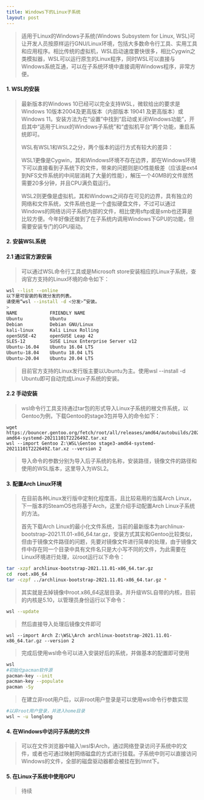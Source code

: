 ```yaml
---
title: Windows下的Linux子系统
layout: post
---
```


> 适用于Linux的Windows子系统(Windows Subsystem for Linux, WSL)可让开发人员按原样运行GNU/Linux环境，包括大多数命令行工具、实用工具和应用程序。相比传统的虚拟机，WSL启动速度要快很多，相比Cygwin之类模拟器，WSL可以运行原生的Linux程序，同时WSL可以直接与Windows系统互通，可以在子系统环境中直接调用Windows程序，非常方便。

#### 1. WSL的安装

> 最新版本的Windows 10已经可以完全支持WSL，微软给出的要求是Windows 10版本2004及更高版本（内部版本 19041 及更高版本）或Windows 11。安装方法为在“设置”中找到“启动或关闭Windows功能”，开启其中“适用于Linux的Windows子系统”和“虚拟机平台”两个功能，重启系统即可。
>
> WSL有WSL1和WSL2之分，两个版本的运行方式有较大的差异：
>
> WSL1更像是Cygwin，其和Windows环境不存在边界，即在Windows环境下可以直接看到子系统下的文件，带来的问题则是IO性能极差（应该是ext4到NFS文件系统的中间层消耗了大量的性能），解压一个40MB的文件居然需要20多分钟，并且CPU满负载运行。
>
> WSL2则更像是虚拟机，其和Windows之间存在可见的边界，具有独立的网络和文件系统，文件系统也是一个虚拟硬盘文件，不过可以通过Windows的网络访问子系统内部的文件，相比使用sftp或是smb也还算是比较方便。今年好像还做到了在子系统内调用Windows下GPU的功能，但需要安装专门的GPU驱动。

#### 2. 安装WSL系统
>
#### 2.1 通过官方源安装
> 可以通过WSL命令行工具或是Microsoft store安装相应的Linux子系统，查询官方支持的Linux环境的命令如下：
```bash
wsl --list --online
以下是可安装的有效分发的列表。
请使用“wsl --install -d <分发>”安装。
>
NAME            FRIENDLY NAME
Ubuntu          Ubuntu
Debian          Debian GNU/Linux
kali-linux      Kali Linux Rolling
openSUSE-42     openSUSE Leap 42
SLES-12         SUSE Linux Enterprise Server v12
Ubuntu-16.04    Ubuntu 16.04 LTS
Ubuntu-18.04    Ubuntu 18.04 LTS
Ubuntu-20.04    Ubuntu 20.04 LTS
```
> 目前官方支持的Linux发行版主要以Ubuntu为主。使用wsl --install -d Ubuntu即可自动完成Linux子系统的安装。
> 
#### 2.2 手动安装
> wsl命令行工具支持通过tar包的形式导入Linux子系统的根文件系统，以Gentoo为例，下载Gentoo的stage3包并导入的命令如下：
```pwh
wget https://bouncer.gentoo.org/fetch/root/all/releases/amd64/autobuilds/20211101T222649Z/stage3-amd64-systemd-20211101T222649Z.tar.xz
wsl --import Gentoo Z:\WSL\Gentoo stage3-amd64-systemd-20211101T222649Z.tar.xz --version 2
```
> 导入命令的参数分别为导入后子系统的名称，安装路径，镜像文件的路径和使用的WSL版本，这里导入为WSL2。

#### 3. 配置Arch Linux环境

> 在目前各种Linux发行版中定制化程度高，且比较易用的当属Arch Linux，下一版本的SteamOS也将基于Arch，这里介绍手动配置Arch Linux子系统的方法。
>
> 首先下载Arch Linux的最小化文件系统，当前的最新版本为archlinux-bootstrap-2021.11.01-x86\_64.tar.gz，安装方式其实和Gentoo比较类似，但由于镜像文件路径的问题，先要对镜像文件进行简单的处理，由于镜像文件中存在同一个目录中具有文件名只是大小写不同的文件，为此需要在Linux环境进行处理，以root运行以下命令：
```bash
tar -xzpf archlinux-bootstrap-2021.11.01-x86_64.tar.gz
cd  root.x86_64
tar -czpf ../archlinux-bootstrap-2021.11.01-x86_64.tar.gz *
```
> 其实就是去掉镜像中root.x86\_64这层目录。并升级WSL自带的内核，目前的内核是5.10，以管理员身份运行以下命令：
```bash
wsl --update
```
> 然后直接导入处理后镜像文件即可
```
wsl --import Arch Z:\WSL\Arch archlinux-bootstrap-2021.11.01-x86_64.tar.gz --version 2
```
> 完成后使用wsl命令可以进入安装好后的系统，并做基本的配置即可使用
```bash
wsl
#初始化pacman软件源
pacman-key --init
pacman-key --populate
pacman -Sy
```
> 在建立非root用户后，以非root用户登录是可以使用wsl命令行参数实现
```bash
#以非root用户登录，并进入home目录
wsl ~ -u longlong
```

#### 4. 在Windows中访问子系统的文件

> 可以在文件浏览器中输入\\wsl$\\Arch，通过网络登录访问子系统中的文件，或者也可通过映射网络磁盘的方式进行挂载。子系统中则可以直接访问Windows的文件，全部的磁盘驱动器都会被挂在到/mnt下。

#### 5. 在Linux子系统中使用GPU

> 待续
